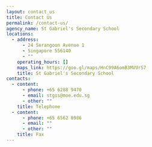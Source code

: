 ```yaml
---
layout: contact_us
title: Contact Us
permalink: /contact-us/
agency_name: St Gabriel's Secondary School
locations:
  - address:
      - 24 Serangoon Avenue 1
      - Singapore 556140
      - ""
    operating_hours: []
    maps_link: https://goo.gl/maps/HnC99A6omB3MVUrS7
    title: St Gabriel's Secondary School
contacts:
  - content:
      - phone: +65 6288 9470
      - email: stgss@moe.edu.sg
      - other: ""
    title: Telephone
  - content:
      - phone: +65 6562 8986
      - email: ""
      - other: ""
    title: Fax
---
```

